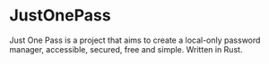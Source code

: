 # JustOnePass
Just One Pass is a project that aims to create a local-only password manager, accessible, secured, free and simple. Written in Rust.
